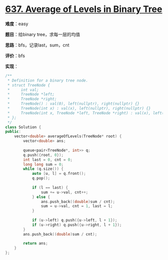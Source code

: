 # [637. Average of Levels in Binary Tree](https://leetcode.com/problems/average-of-levels-in-binary-tree/)

**难度**：easy

**题目**：给binary tree，求每一层的均值

**思路**：bfs，记录last，sum，cnt

**评价**：bfs

**实现**：

```cpp
/**
 * Definition for a binary tree node.
 * struct TreeNode {
 *     int val;
 *     TreeNode *left;
 *     TreeNode *right;
 *     TreeNode() : val(0), left(nullptr), right(nullptr) {}
 *     TreeNode(int x) : val(x), left(nullptr), right(nullptr) {}
 *     TreeNode(int x, TreeNode *left, TreeNode *right) : val(x), left(left), right(right) {}
 * };
 */
class Solution {
public:
    vector<double> averageOfLevels(TreeNode* root) {
        vector<double> ans;
        
        queue<pair<TreeNode*, int>> q;
        q.push({root, 0});
        int last = 0, cnt = 0;
        long long sum = 0;
        while (q.size()) {
            auto [u, l] = q.front();
            q.pop();
            
            if (l == last) {
                sum += u->val, cnt++;
            } else {
                ans.push_back((double)sum / cnt);
                sum = u->val, cnt = 1, last = l;
            }
            
            if (u->left) q.push({u->left, l + 1});
            if (u->right) q.push({u->right, l + 1});
        }
        ans.push_back((double)sum / cnt);
        
        return ans;
    }
};
```